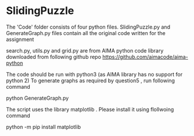 # SlidingPuzzle

The 'Code' folder consists of four python files.
SlidingPuzzle.py and GenerateGraph.py files contain all 
the original code written for the assignment

search.py, utils.py and grid.py are from AIMA python code library downloaded from following github repo
https://github.com/aimacode/aima-python

The code should be run with python3 (as AIMA library has no support for python 2)
To generate graphs as required by question5 , run following command

python GenerateGraph.py

The script uses the library matplotlib . Please install it using flollwoing command

python -m pip install matplotlib
